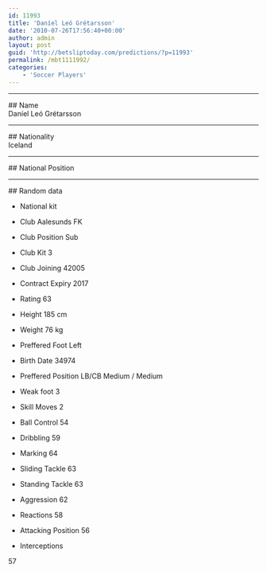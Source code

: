 ```yaml
---
id: 11993
title: 'Daníel Leó Grétarsson'
date: '2010-07-26T17:56:40+00:00'
author: admin
layout: post
guid: 'http://betsliptoday.com/predictions/?p=11993'
permalink: /mbt1111992/
categories:
    - 'Soccer Players'
---
```


- - - - - -

\## Name  
 Daníel Leó Grétarsson

- - - - - -

\## Nationality  
 Iceland

- - - - - -

\## National Position

- - - - - -

\## Random data

- National kit
- Club
 Aalesunds FK

- Club Position
 Sub

- Club Kit
 3

- Club Joining
 42005

- Contract Expiry
 2017

- Rating
 63

- Height
 185 cm

- Weight
 76 kg

- Preffered Foot
 Left

- Birth Date
 34974

- Preffered Position
 LB/CB Medium / Medium

- Weak foot
 3

- Skill Moves
 2

- Ball Control
 54

- Dribbling
 59

- Marking
 64

- Sliding Tackle
 63

- Standing Tackle
 63

- Aggression
 62

- Reactions
 58

- Attacking Position
 56

- Interceptions

 57
